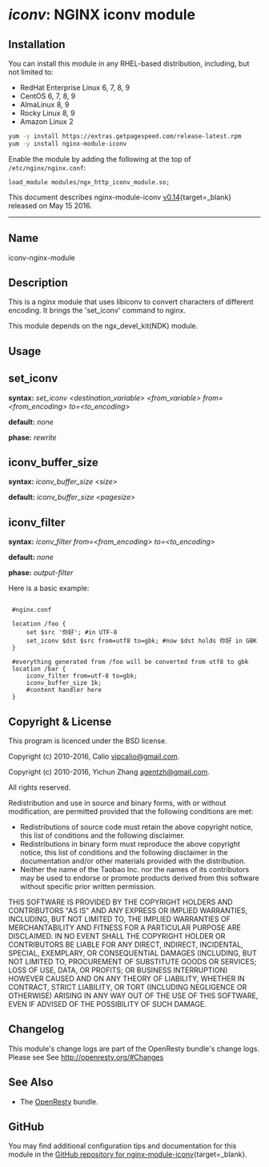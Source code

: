 # *iconv*: NGINX iconv module


## Installation

You can install this module in any RHEL-based distribution, including, but not limited to:

* RedHat Enterprise Linux 6, 7, 8, 9
* CentOS 6, 7, 8, 9
* AlmaLinux 8, 9
* Rocky Linux 8, 9
* Amazon Linux 2

```bash
yum -y install https://extras.getpagespeed.com/release-latest.rpm
yum -y install nginx-module-iconv
```

Enable the module by adding the following at the top of `/etc/nginx/nginx.conf`:

```nginx
load_module modules/ngx_http_iconv_module.so;
```


This document describes nginx-module-iconv [v0.14](https://github.com/calio/iconv-nginx-module/releases/tag/v0.14){target=_blank} 
released on May 15 2016.

<hr />
<!---
Don't edit this file manually! Instead you should generate it by using:
    wiki2markdown.pl doc/manpage.wiki
-->

## Name

iconv-nginx-module

## Description

This is a nginx module that uses libiconv to convert characters of different
encoding. It brings the 'set_iconv' command to nginx.

This module depends on the ngx_devel_kit(NDK) module.

## Usage

## set_iconv

**syntax:** *set_iconv &lt;destination_variable&gt; &lt;from_variable&gt; from=&lt;from_encoding&gt; to=&lt;to_encoding&gt;*

**default:** *none*

**phase:** *rewrite*


## iconv_buffer_size

**syntax:** *iconv_buffer_size &lt;size&gt;*

**default:** *iconv_buffer_size &lt;pagesize&gt;*


## iconv_filter

**syntax:** *iconv_filter from=&lt;from_encoding&gt; to=&lt;to_encoding&gt;*

**default:** *none*

**phase:** *output-filter*

Here is a basic example:

```nginx

 #nginx.conf

 location /foo {
     set $src '你好'; #in UTF-8
     set_iconv $dst $src from=utf8 to=gbk; #now $dst holds 你好 in GBK
 }

 #everything generated from /foo will be converted from utf8 to gbk
 location /bar {
     iconv_filter from=utf-8 to=gbk;
     iconv_buffer_size 1k;
     #content handler here
 }
```


## Copyright & License

This program is licenced under the BSD license.

Copyright (c) 2010-2016, Calio <vipcalio@gmail.com>.

Copyright (c) 2010-2016, Yichun Zhang <agentzh@gmail.com>.

All rights reserved.

Redistribution and use in source and binary forms, with or without
modification, are permitted provided that the following conditions
are met:

* Redistributions of source code must retain the above copyright
notice, this list of conditions and the following disclaimer.
* Redistributions in binary form must reproduce the above copyright
notice, this list of conditions and the following disclaimer in the
documentation and/or other materials provided with the distribution.
* Neither the name of the Taobao Inc. nor the names of its
contributors may be used to endorse or promote products derived from
this software without specific prior written permission.

THIS SOFTWARE IS PROVIDED BY THE COPYRIGHT HOLDERS AND CONTRIBUTORS
"AS IS" AND ANY EXPRESS OR IMPLIED WARRANTIES, INCLUDING, BUT NOT
LIMITED TO, THE IMPLIED WARRANTIES OF MERCHANTABILITY AND FITNESS FOR
A PARTICULAR PURPOSE ARE DISCLAIMED. IN NO EVENT SHALL THE COPYRIGHT
HOLDER OR CONTRIBUTORS BE LIABLE FOR ANY DIRECT, INDIRECT, INCIDENTAL,
SPECIAL, EXEMPLARY, OR CONSEQUENTIAL DAMAGES (INCLUDING, BUT NOT LIMITED
TO, PROCUREMENT OF SUBSTITUTE GOODS OR SERVICES; LOSS OF USE, DATA, OR
PROFITS; OR BUSINESS INTERRUPTION) HOWEVER CAUSED AND ON ANY THEORY OF
LIABILITY, WHETHER IN CONTRACT, STRICT LIABILITY, OR TORT (INCLUDING
NEGLIGENCE OR OTHERWISE) ARISING IN ANY WAY OUT OF THE USE OF THIS
SOFTWARE, EVEN IF ADVISED OF THE POSSIBILITY OF SUCH DAMAGE.


## Changelog

This module's change logs are part of the OpenResty bundle's change logs. Please see
See <http://openresty.org/#Changes>


## See Also

* The [OpenResty](https://openresty.org) bundle.


## GitHub

You may find additional configuration tips and documentation for this module in the [GitHub 
repository for 
nginx-module-iconv](https://github.com/calio/iconv-nginx-module){target=_blank}.